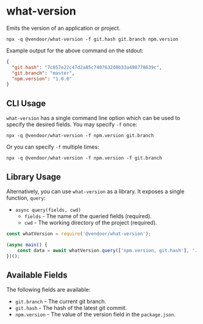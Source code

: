 # what-version

Emits the version of an application or project.

~~~~
npx -q @vendoor/what-version -f git.hash git.branch npm.version
~~~~

Example output for the above command on the stdout:

~~~~JSON
{
  "git.hash": "7c857e22c47d2a85c7407632d0b33a498778639c",
  "git.branch": "master",
  "npm.version": "1.0.0"
}
~~~~

## CLI Usage

`what-version` has a single command line option which can be used to specify the desired fields. You may specify `-f` once:

~~~~
npx -q @vendoor/what-version -f npm.version git.branch
~~~~

Or you can specify `-f` multiple times:

~~~~
npx -q @vendoor/what-version -f npm.version -f git.branch
~~~~

## Library Usage

Alternatively, you can use `what-version` as a library. It exposes a single function, `query`:

  * `async query(fields, cwd)`
    * `fields` - The name of the queried fields (required).
    * `cwd` - The working directory of the project (required).

~~~~JavaScript
const whatVersion = require('@vendoor/what-version');

(async main() {
    const data = await whatVersion.query(['npm.version, git.hash'], '.');
})();
~~~~

## Available Fields

The following fields are available:

  * `git.branch` - The current git branch.
  * `git.hash` - The hash of the latest git commit.
  * `npm.version` - The value of the version field in the `package.json`.

